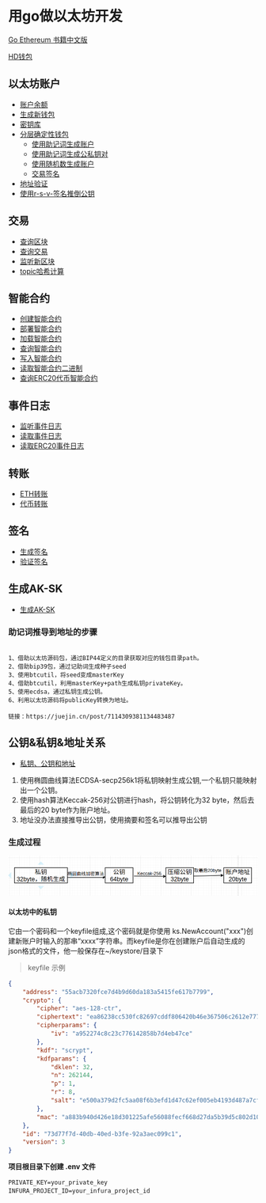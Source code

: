 # 用go做以太坊开发

[Go Ethereum 书籍中文版](https://goethereumbook.org/zh/)

[HD钱包](https://github.com/miguelmota/go-ethereum-hdwallet)

## 以太坊账户

- [账户余额](./account_balance/main.go)
- [生成新钱包](./wallet_generate/main.go)
- [密钥库](./keystore/main.go)
- [分层确定性钱包](./hdwallet/)
  - [使用助记词生成账户](./hdwallet/derive/main.go)
  - [使用助记词生成公私钥对](./hdwallet/keys/main.go)
  - [使用随机数生成账户](./hdwallet/seed/main.go)
  - [交易签名](./hdwallet/sign/main.go)
- [地址验证](./address_check/main.go)
- [使用r-s-v-签名推倒公钥](./r_s_v_recover/main.go)

## 交易

- [查询区块](./blocks/main.go)
- [查询交易](./transactions/main.go)
- [监听新区块](./block_subscribe/main.go)
- [topic哈希计算](./calc_topic/main.go)

## 智能合约

- [创建智能合约](./contracts/store/store.sol)
- [部署智能合约](./contract_deploy/main.go)
- [加载智能合约](./contract_load/main.go)
- [查询智能合约](./contract_read/main.go)
- [写入智能合约](./contract_write/main.go)
- [读取智能合约二进制](./contract_bytecode/main.go)
- [查询ERC20代币智能合约](./contract_read_erc20/main.go)

## 事件日志

- [监听事件日志](./event/event_subscribe/main.go)
- [读取事件日志](./event/event_read/main.go)
- [读取ERC20事件日志](./event/event_read_erc20/main.go)

## 转账

- [ETH转账](./transfer_eth/main.go)
- [代币转账](./transfer_token/main.go)

## 签名

- [生成签名](./signature/generate/main.go)
- [验证签名](./signature/verify/main.go)

## 生成AK-SK

- [生成AK-SK](./generate_ak_sk/main.go)

### 助记词推导到地址的步骤

``` text

1、借助以太坊源码包，通过BIP44定义的目录获取对应的钱包目录path。
2、借助bip39包，通过记助词生成种子seed
3、使用btcutil，将seed变成masterKey
4、借助btcutil，利用masterKey+path生成私钥privateKey。
5、使用ecdsa，通过私钥生成公钥。
6、利用以太坊源码将publicKey转换为地址。

链接：https://juejin.cn/post/7114309381134483487

```

## 公钥&私钥&地址关系

- [私钥、公钥和地址](./pub_key_addr/main.go)

1. 使用椭圆曲线算法ECDSA-secp256k1将私钥映射生成公钥,一个私钥只能映射出一个公钥。
2. 使用hash算法Keccak-256对公钥进行hash，将公钥转化为32 byte，然后去最后的20 byte作为账户地址。
3. 地址没办法直接推导出公钥，使用摘要和签名可以推导出公钥

### 生成过程

![生成过程](./images/01.png)

#### 以太坊中的私钥

它由一个密码和一个keyfile组成,这个密码就是你使用 ks.NewAccount("xxx")创建新账户时输入的那串“xxxx”字符串。而keyfile是你在创建账户后自动生成的json格式的文件，他一般保存在~/keystore/目录下


> keyfile 示例

```json
{
    "address": "55acb7320fce7d4b9d60da183a5415fe617b7799",
    "crypto": {
        "cipher": "aes-128-ctr",
        "ciphertext": "ea86238cc530fc82697cddf806420b46e367506c2612e77705cd49fc68e8abab",
        "cipherparams": {
            "iv": "a952274c8c23c776142858b7d4eb47ce"
        },
        "kdf": "scrypt",
        "kdfparams": {
            "dklen": 32,
            "n": 262144,
            "p": 1,
            "r": 8,
            "salt": "e500a379d2fc5aa08f6b3efd1d47c62ef005eb4193d487a7cf0314e872965782"
        },
        "mac": "a883b940d426e18d301225afe56088fecf668d27da5b39d5c802d1099a421ab1"
    },
    "id": "73d77f7d-40db-40ed-b3fe-92a3aec099c1",
    "version": 3
}

```

**项目根目录下创建 .env 文件**

``` txt
PRIVATE_KEY=your_private_key
INFURA_PROJECT_ID=your_infura_project_id
```